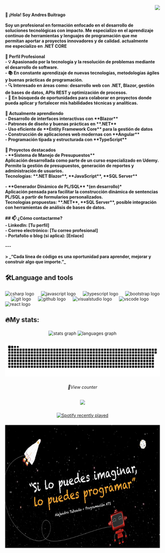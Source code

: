 <img align="right" height="200" src="https://i.imgflip.com/65efzo.gif"  />

###

<h4 align="left">👋 ¡Hola! Soy Andres Buitrago<br><br>Soy un profesional en formación enfocado en el desarrollo de soluciones tecnológicas con impacto. Me especializo en el aprendizaje continuo de herramientas y lenguajes de programación que me permitan aportar a proyectos innovadores y de calidad. actualmente me especializo en .NET CORE<br><br>🎯 Perfil Profesional<br>- 💡 Apasionado por la tecnología y la resolución de problemas mediante el desarrollo de software.<br>- 📚 En constante aprendizaje de nuevas tecnologías, metodologías ágiles y buenas prácticas de programación.<br>- 🔍 Interesado en áreas como: desarrollo web con .NET, Blazor, gestión de bases de datos, APIs REST y optimización de procesos.<br>- 🤝 En búsqueda de oportunidades para colaborar en proyectos donde pueda aplicar y fortalecer mis habilidades técnicas y analíticas.<br><br>🧠 Actualmente aprendiendo<br>- Desarrollo de interfaces interactivas con **Blazor**<br>- Patrones de diseño y buenas prácticas en **.NET**<br>- Uso eficiente de **Entity Framework Core** para la gestión de datos<br>- Construcción de aplicaciones web modernas con **Angular**<br>- Programación tipada y estructurada con **TypeScript**<br><br>🧩 Proyectos destacados<br>- **Sistema de Manejo de Presupuestos**  <br>  Aplicación desarrollada como parte de un curso especializado en Udemy. Permite la gestión de presupuestos, generación de reportes y administración de usuarios.  <br>  Tecnologías: **.NET Blazor**, **JavaScript**, **SQL Server**<br><br>- **Generador Dinámico de PL/SQL** *(en desarrollo)*  <br>  Aplicación pensada para facilitar la construcción dinámica de sentencias PL/SQL a partir de formularios personalizados.  <br>  Tecnologías propuestas: **.NET**, **SQL Server**, posible integración con herramientas de análisis de bases de datos.<br><br>## 📫 ¿Cómo contactarme?<br>- LinkedIn: [Tu perfil]<br>- Correo electrónico: [Tu correo profesional]<br>- Portafolio o blog (si aplica): [Enlace]<br><br>---<br><br>> _“Cada línea de código es una oportunidad para aprender, mejorar y construir algo que importe.”_</h4>

###

<h2 align="left">🛠️Language and tools</h2>

###

<div align="left">
  <img src="https://cdn.jsdelivr.net/gh/devicons/devicon/icons/csharp/csharp-original.svg" height="35" alt="csharp logo"  />
  <img width="15" />
  <img src="https://cdn.jsdelivr.net/gh/devicons/devicon/icons/javascript/javascript-original.svg" height="35" alt="javascript logo"  />
  <img width="15" />
  <img src="https://cdn.jsdelivr.net/gh/devicons/devicon/icons/typescript/typescript-original.svg" height="35" alt="typescript logo"  />
  <img width="15" />
  <img src="https://cdn.jsdelivr.net/gh/devicons/devicon/icons/bootstrap/bootstrap-original.svg" height="35" alt="bootstrap logo"  />
  <img width="15" />
  <img src="https://cdn.jsdelivr.net/gh/devicons/devicon/icons/git/git-original.svg" height="35" alt="git logo"  />
  <img width="15" />
  <img src="https://cdn.jsdelivr.net/gh/devicons/devicon/icons/github/github-original.svg" height="35" alt="github logo"  />
  <img width="15" />
  <img src="https://cdn.jsdelivr.net/gh/devicons/devicon/icons/visualstudio/visualstudio-plain.svg" height="35" alt="visualstudio logo"  />
  <img width="15" />
  <img src="https://cdn.jsdelivr.net/gh/devicons/devicon/icons/vscode/vscode-original.svg" height="35" alt="vscode logo"  />
  <img width="15" />
  <img src="https://cdn.jsdelivr.net/gh/devicons/devicon/icons/react/react-original.svg" height="35" alt="react logo"  />
 
</div>

###




###

<h2 align="left">🔥My stats:</h2>

###

<div align="center">
  <img src="https://github-readme-stats.vercel.app/api?username=andrewdevui&hide_title=false&hide_rank=false&show_icons=true&include_all_commits=true&count_private=true&disable_animations=false&theme=dracula&locale=en&hide_border=false&order=1" height="150" alt="stats graph"  />
  <img src="https://github-readme-stats.vercel.app/api/top-langs?username=andrewdevui&locale=en&hide_title=false&layout=compact&card_width=320&langs_count=5&theme=dracula&hide_border=false&order=2" height="150" alt="languages graph"  />
</div>

###

<img src="https://raw.githubusercontent.com/andrewdevui/andrewdevui/output/snake.svg" alt="Snake animation" />

###

<h6 align="center">👀View counter</h6>

###

<div align="center">
  <img src="https://profile-counter.glitch.me/andrewdevui/count.svg?"  />
</div>

###

<div align="center">
  <a href="https://open.spotify.com/user/gn8x5utvabnevy722h9bzkhje">
    <img src="https://spotify-recently-played-readme.vercel.app/api?user=gn8x5utvabnevy722h9bzkhje&count=5&unique=false" alt="Spotify recently played"  />
  </a>
</div>

###

<div align="center">
  <img height="400" src="/Al_tABOADO.jpg"  />
</div>

###
